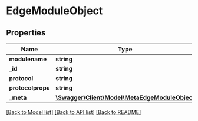# EdgeModuleObject

## Properties
Name | Type | Description | Notes
------------ | ------------- | ------------- | -------------
**modulename** | **string** |  | 
**_id** | **string** |  | 
**protocol** | **string** |  | 
**protocolprops** | **string** |  | 
**_meta** | [**\Swagger\Client\Model\MetaEdgeModuleObject**](MetaEdgeModuleObject.md) |  | 

[[Back to Model list]](../README.md#documentation-for-models) [[Back to API list]](../README.md#documentation-for-api-endpoints) [[Back to README]](../README.md)


